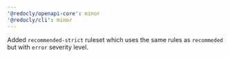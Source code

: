 ```yaml
---
'@redocly/openapi-core': minor
'@redocly/cli': minor
---
```


Added `recommended-strict` ruleset which uses the same rules as `recommeded` but with `error` severity level.
